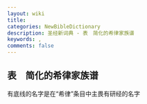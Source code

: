 ```yaml
---
layout: wiki
title: 
categories: NewBibleDictionary
description: 圣经新词典 - 表　简化的希律家族谱
keywords: , 
comments: false
---
```


## 表　简化的希律家族谱



有底线的名字是在“希律”条目中主畏有研经的名字








